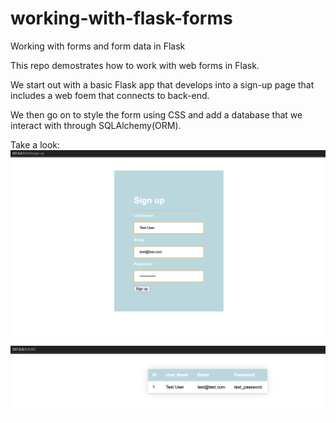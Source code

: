 # working-with-flask-forms
Working with forms and form data in Flask

This repo demostrates how to work with web forms in Flask.

We start out with a basic Flask app that develops into a sign-up page that includes a web foem that connects to back-end.

We then go on to style the form using CSS and add a database that we interact with through SQLAlchemy(ORM).

Take a look:
<img style="float: right;" src="img/sign-up-page-screenshot.png">

<img style="float: right;" src="img/home-page-screenshot.png">
